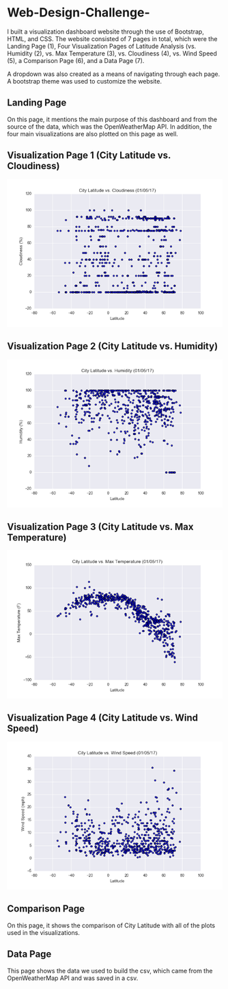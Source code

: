 # Web-Design-Challenge-

I built a visualization dashboard website through the use of Bootstrap, HTML, and CSS. The website consisted of 7 pages in total, which were the Landing Page (1), Four Visualization Pages of Latitude Analysis (vs. Humidity (2), vs. Max Temperature (3), vs. Cloudiness (4), vs. Wind Speed (5), a Comparison Page (6), and a Data Page (7).

A dropdown was also created as a means of navigating through each page. A bootstrap theme was used to customize the website. 

## Landing Page

On this page, it mentions the main purpose of this dashboard and from the source of the data, which was the OpenWeatherMap API. In addition, the four main visualizations are also plotted on this page as well. 

## Visualization Page 1 (City Latitude vs. Cloudiness)

![](assets/images/Fig3.png)

## Visualization Page 2 (City Latitude vs. Humidity)

![](assets/images/Fig2.png)

## Visualization Page 3 (City Latitude vs. Max Temperature)

![](assets/images/Fig1.png)

## Visualization Page 4 (City Latitude vs. Wind Speed)

![](assets/images/Fig4.png)

## Comparison Page

On this page, it shows the comparison of City Latitude with all of the plots used in the visualizations. 



## Data Page 

This page shows the data we used to build the csv, which came from the OpenWeatherMap API and was saved in a csv. 

